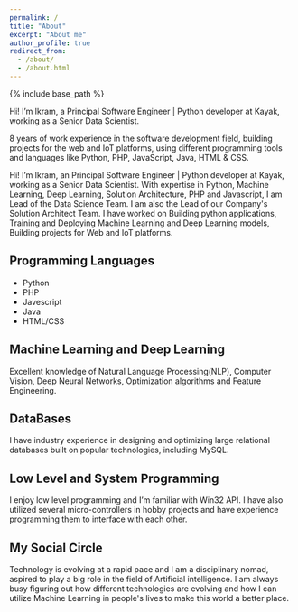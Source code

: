 ```yaml
---
permalink: /
title: "About"
excerpt: "About me"
author_profile: true
redirect_from: 
  - /about/
  - /about.html
---
```


{% include base_path %}

Hi! I’m Ikram, a Principal Software Engineer | Python developer at Kayak, working as a Senior Data Scientist.

8 years of work experience in the software development field, building projects for the web and IoT platforms, using
different programming tools and languages like Python, PHP, JavaScript, Java, HTML & CSS.

Hi! I’m Ikram, an Principal Software Engineer | Python developer at Kayak, working as a Senior Data Scientist. With expertise
in Python, Machine Learning, Deep Learning, Solution Architecture, PHP and Javascript, I am Lead of the Data Science Team. I am also the Lead
of our Company's Solution Architect Team. I have worked on Building python applications, Training and Deploying Machine Learning and Deep Learning
models, Building projects for Web and IoT platforms.

## Programming Languages
 - Python
 - PHP
 - Javescript
 - Java
 - HTML/CSS
 
## Machine Learning and Deep Learning
Excellent knowledge of Natural Language Processing(NLP), Computer Vision, Deep Neural Networks, Optimization algorithms and Feature
Engineering.

## DataBases
I have industry experience in designing and optimizing large relational databases built on popular technologies, including MySQL.

## Low Level and System Programming
I enjoy low level programming and I’m familiar with Win32 API.
I have also utilized several micro-controllers in hobby projects and have experience programming them to interface with each other.

## My Social Circle
Technology is evolving at a rapid pace and I am a disciplinary nomad, aspired to play a big role in the field of Artificial intelligence.
I am always busy figuring out how different technologies are evolving and how I can utilize Machine Learning in people's lives to make
this world a better place. 